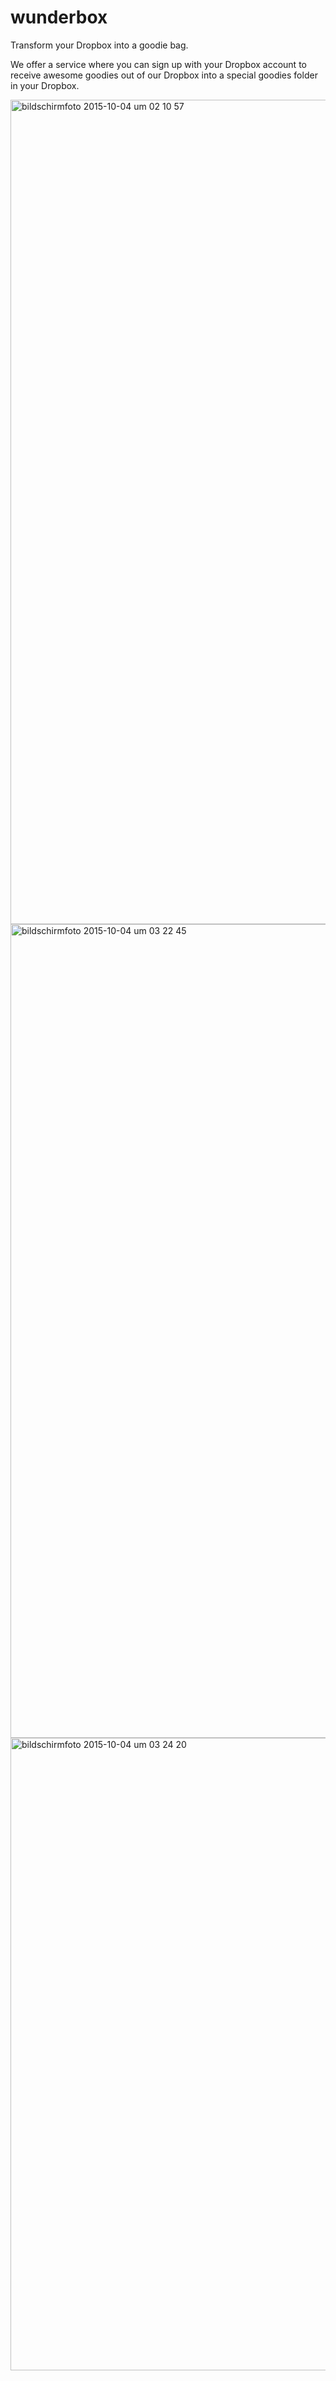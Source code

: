 # wunderbox
Transform your Dropbox into a goodie bag.

We offer a service where you can sign up with your Dropbox account to receive awesome goodies out of our Dropbox into a special goodies folder in your Dropbox.

<img width="1319" alt="bildschirmfoto 2015-10-04 um 02 10 57" src="https://cloud.githubusercontent.com/assets/1143670/10265977/c75468c0-6a46-11e5-9c27-3206d67d918b.png">

<img width="1302" alt="bildschirmfoto 2015-10-04 um 03 22 45" src="https://cloud.githubusercontent.com/assets/1143670/10265986/3f773242-6a47-11e5-9296-9827bb8c6396.png">

<img width="1012" alt="bildschirmfoto 2015-10-04 um 03 24 20" src="https://cloud.githubusercontent.com/assets/1143670/10265992/80d038b0-6a47-11e5-8a64-c4c701572818.png">
